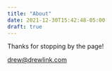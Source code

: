```yaml
---
title: "About"
date: 2021-12-30T15:42:48-05:00
draft: true
---
```


Thanks for stopping by the page!

drew@drewlink.com
